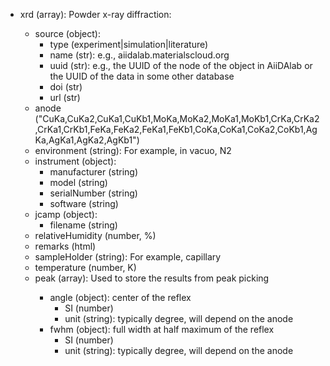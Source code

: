 - xrd (array<object>): Powder x-ray diffraction:
  - source (object):
    - type (experiment|simulation|literature)
    - name (str): e.g., aiidalab.materialscloud.org
    - uuid (str): e.g., the UUID of the node of the object in AiiDAlab or the UUID of the data in some other database
    - doi (str)
    - url (str)
  - anode ("CuKa,CuKa2,CuKa1,CuKb1,MoKa,MoKa2,MoKa1,MoKb1,CrKa,CrKa2,CrKa1,CrKb1,FeKa,FeKa2,FeKa1,FeKb1,CoKa,CoKa1,CoKa2,CoKb1,AgKa,AgKa1,AgKa2,AgKb1")
  - environment (string): For example, in vacuo, N2
  - instrument (object):
    - manufacturer (string)
    - model (string)
    - serialNumber (string)
    - software (string)
  - jcamp (object):
    - filename (string)
  - relativeHumidity (number, %)
  - remarks (html)
  - sampleHolder (string): For example, capillary
  - temperature (number, K)
  - peak (array<object>): Used to store the results from peak picking
    - angle (object): center of the reflex
      - SI (number)
      - unit (string): typically degree, will depend on the anode
    - fwhm (object): full width at half maximum of the reflex
      - SI (number)
      - unit (string): typically degree, will depend on the anode
